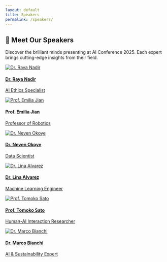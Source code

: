 ```yaml
---
layout: default
title: Speakers
permalink: /speakers/
---
```


<h2>👥 Meet Our Speakers</h2>
<p>Discover the brilliant minds presenting at AI Conference 2025. Each expert brings cutting-edge insights from their field.</p>

<div class="speaker-grid">

  <a class="speaker-card" href="/speakers/raya-nadir/">
    <img src="https://via.placeholder.com/100" alt="Dr. Raya Nadir">
    <h4>Dr. Raya Nadir</h4>
    <p>AI Ethics Specialist</p>
  </a>

  <a class="speaker-card" href="/speakers/emilia-jian/">
    <img src="https://via.placeholder.com/100" alt="Prof. Emilia Jian">
    <h4>Prof. Emilia Jian</h4>
    <p>Professor of Robotics</p>
  </a>

  <a class="speaker-card" href="/speakers/neven-okoye/">
    <img src="https://via.placeholder.com/100" alt="Dr. Neven Okoye">
    <h4>Dr. Neven Okoye</h4>
    <p>Data Scientist</p>
  </a>

  <a class="speaker-card" href="/speakers/lina-alvarez/">
    <img src="https://via.placeholder.com/100" alt="Dr. Lina Alvarez">
    <h4>Dr. Lina Alvarez</h4>
    <p>Machine Learning Engineer</p>
  </a>

  <a class="speaker-card" href="/speakers/tomoko-sato/">
    <img src="https://via.placeholder.com/100" alt="Prof. Tomoko Sato">
    <h4>Prof. Tomoko Sato</h4>
    <p>Human-AI Interaction Researcher</p>
  </a>

  <a class="speaker-card" href="/speakers/marco-bianchi/">
    <img src="https://via.placeholder.com/100" alt="Dr. Marco Bianchi">
    <h4>Dr. Marco Bianchi</h4>
    <p>AI & Sustainability Expert</p>
  </a>

</div>

